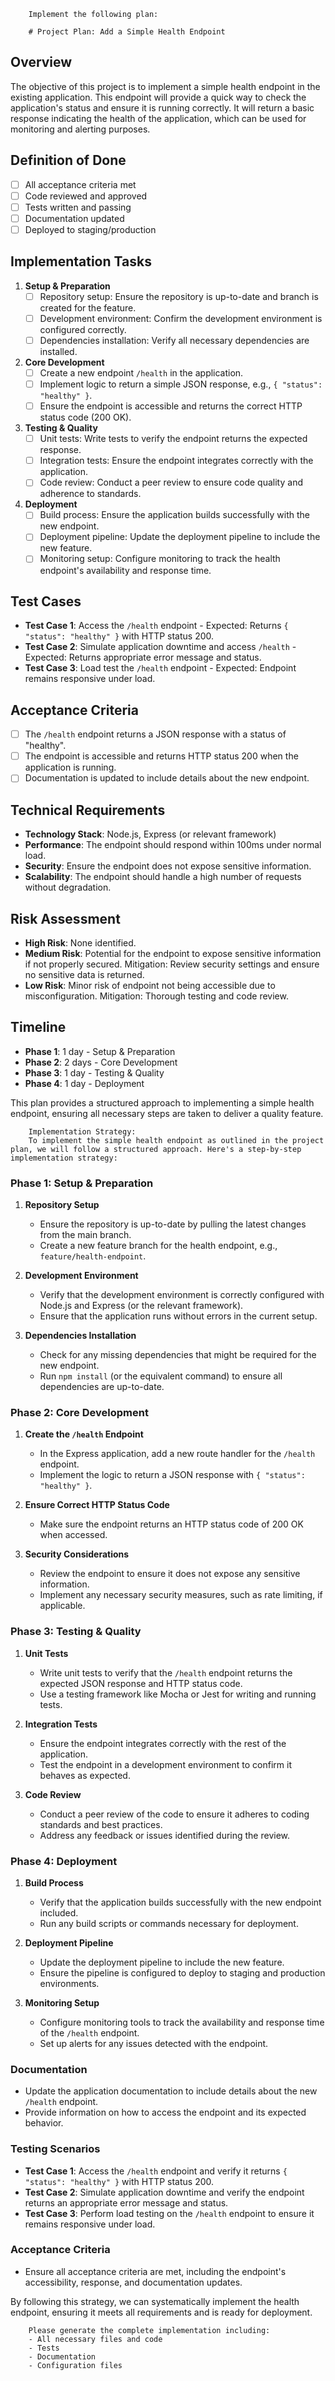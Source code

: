 
        Implement the following plan:
        
        # Project Plan: Add a Simple Health Endpoint

## Overview
The objective of this project is to implement a simple health endpoint in the existing application. This endpoint will provide a quick way to check the application's status and ensure it is running correctly. It will return a basic response indicating the health of the application, which can be used for monitoring and alerting purposes.

## Definition of Done
- [ ] All acceptance criteria met
- [ ] Code reviewed and approved
- [ ] Tests written and passing
- [ ] Documentation updated
- [ ] Deployed to staging/production

## Implementation Tasks

1. **Setup & Preparation**
   - [ ] Repository setup: Ensure the repository is up-to-date and branch is created for the feature.
   - [ ] Development environment: Confirm the development environment is configured correctly.
   - [ ] Dependencies installation: Verify all necessary dependencies are installed.

2. **Core Development**
   - [ ] Create a new endpoint `/health` in the application.
   - [ ] Implement logic to return a simple JSON response, e.g., `{ "status": "healthy" }`.
   - [ ] Ensure the endpoint is accessible and returns the correct HTTP status code (200 OK).

3. **Testing & Quality**
   - [ ] Unit tests: Write tests to verify the endpoint returns the expected response.
   - [ ] Integration tests: Ensure the endpoint integrates correctly with the application.
   - [ ] Code review: Conduct a peer review to ensure code quality and adherence to standards.

4. **Deployment**
   - [ ] Build process: Ensure the application builds successfully with the new endpoint.
   - [ ] Deployment pipeline: Update the deployment pipeline to include the new feature.
   - [ ] Monitoring setup: Configure monitoring to track the health endpoint's availability and response time.

## Test Cases
- **Test Case 1**: Access the `/health` endpoint - Expected: Returns `{ "status": "healthy" }` with HTTP status 200.
- **Test Case 2**: Simulate application downtime and access `/health` - Expected: Returns appropriate error message and status.
- **Test Case 3**: Load test the `/health` endpoint - Expected: Endpoint remains responsive under load.

## Acceptance Criteria
- [ ] The `/health` endpoint returns a JSON response with a status of "healthy".
- [ ] The endpoint is accessible and returns HTTP status 200 when the application is running.
- [ ] Documentation is updated to include details about the new endpoint.

## Technical Requirements
- **Technology Stack**: Node.js, Express (or relevant framework)
- **Performance**: The endpoint should respond within 100ms under normal load.
- **Security**: Ensure the endpoint does not expose sensitive information.
- **Scalability**: The endpoint should handle a high number of requests without degradation.

## Risk Assessment
- **High Risk**: None identified.
- **Medium Risk**: Potential for the endpoint to expose sensitive information if not properly secured. Mitigation: Review security settings and ensure no sensitive data is returned.
- **Low Risk**: Minor risk of endpoint not being accessible due to misconfiguration. Mitigation: Thorough testing and code review.

## Timeline
- **Phase 1**: 1 day - Setup & Preparation
- **Phase 2**: 2 days - Core Development
- **Phase 3**: 1 day - Testing & Quality
- **Phase 4**: 1 day - Deployment

This plan provides a structured approach to implementing a simple health endpoint, ensuring all necessary steps are taken to deliver a quality feature.
        
        Implementation Strategy:
        To implement the simple health endpoint as outlined in the project plan, we will follow a structured approach. Here's a step-by-step implementation strategy:

### Phase 1: Setup & Preparation

1. **Repository Setup**
   - Ensure the repository is up-to-date by pulling the latest changes from the main branch.
   - Create a new feature branch for the health endpoint, e.g., `feature/health-endpoint`.

2. **Development Environment**
   - Verify that the development environment is correctly configured with Node.js and Express (or the relevant framework).
   - Ensure that the application runs without errors in the current setup.

3. **Dependencies Installation**
   - Check for any missing dependencies that might be required for the new endpoint.
   - Run `npm install` (or the equivalent command) to ensure all dependencies are up-to-date.

### Phase 2: Core Development

1. **Create the `/health` Endpoint**
   - In the Express application, add a new route handler for the `/health` endpoint.
   - Implement the logic to return a JSON response with `{ "status": "healthy" }`.

2. **Ensure Correct HTTP Status Code**
   - Make sure the endpoint returns an HTTP status code of 200 OK when accessed.

3. **Security Considerations**
   - Review the endpoint to ensure it does not expose any sensitive information.
   - Implement any necessary security measures, such as rate limiting, if applicable.

### Phase 3: Testing & Quality

1. **Unit Tests**
   - Write unit tests to verify that the `/health` endpoint returns the expected JSON response and HTTP status code.
   - Use a testing framework like Mocha or Jest for writing and running tests.

2. **Integration Tests**
   - Ensure the endpoint integrates correctly with the rest of the application.
   - Test the endpoint in a development environment to confirm it behaves as expected.

3. **Code Review**
   - Conduct a peer review of the code to ensure it adheres to coding standards and best practices.
   - Address any feedback or issues identified during the review.

### Phase 4: Deployment

1. **Build Process**
   - Verify that the application builds successfully with the new endpoint included.
   - Run any build scripts or commands necessary for deployment.

2. **Deployment Pipeline**
   - Update the deployment pipeline to include the new feature.
   - Ensure the pipeline is configured to deploy to staging and production environments.

3. **Monitoring Setup**
   - Configure monitoring tools to track the availability and response time of the `/health` endpoint.
   - Set up alerts for any issues detected with the endpoint.

### Documentation

- Update the application documentation to include details about the new `/health` endpoint.
- Provide information on how to access the endpoint and its expected behavior.

### Testing Scenarios

- **Test Case 1**: Access the `/health` endpoint and verify it returns `{ "status": "healthy" }` with HTTP status 200.
- **Test Case 2**: Simulate application downtime and verify the endpoint returns an appropriate error message and status.
- **Test Case 3**: Perform load testing on the `/health` endpoint to ensure it remains responsive under load.

### Acceptance Criteria

- Ensure all acceptance criteria are met, including the endpoint's accessibility, response, and documentation updates.

By following this strategy, we can systematically implement the health endpoint, ensuring it meets all requirements and is ready for deployment.
        
        Please generate the complete implementation including:
        - All necessary files and code
        - Tests
        - Documentation
        - Configuration files
        